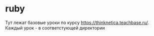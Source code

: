 # ruby
Тут лежат базовые уроки по курсу https://thinknetica.teachbase.ru/. Каждый урок - в соответстующей директории
